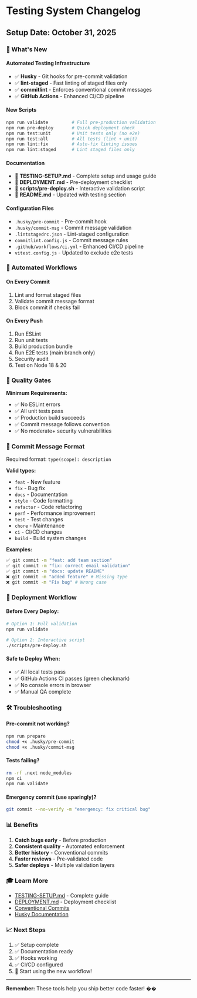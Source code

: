 # Testing System Changelog

## Setup Date: October 31, 2025

### 🎉 What's New

#### Automated Testing Infrastructure

- ✅ **Husky** - Git hooks for pre-commit validation
- ✅ **lint-staged** - Fast linting of staged files only
- ✅ **commitlint** - Enforces conventional commit messages
- ✅ **GitHub Actions** - Enhanced CI/CD pipeline

#### New Scripts

```bash
npm run validate         # Full pre-production validation
npm run pre-deploy       # Quick deployment check
npm run test:unit        # Unit tests only (no e2e)
npm run test:all         # All tests (lint + unit)
npm run lint:fix         # Auto-fix linting issues
npm run lint:staged      # Lint staged files only
```

#### Documentation

- 📄 **TESTING-SETUP.md** - Complete setup and usage guide
- 📄 **DEPLOYMENT.md** - Pre-deployment checklist
- 📄 **scripts/pre-deploy.sh** - Interactive validation script
- 📄 **README.md** - Updated with testing section

#### Configuration Files

- `.husky/pre-commit` - Pre-commit hook
- `.husky/commit-msg` - Commit message validation
- `.lintstagedrc.json` - Lint-staged configuration
- `commitlint.config.js` - Commit message rules
- `.github/workflows/ci.yml` - Enhanced CI/CD pipeline
- `vitest.config.js` - Updated to exclude e2e tests

### 🔄 Automated Workflows

#### On Every Commit

1. Lint and format staged files
2. Validate commit message format
3. Block commit if checks fail

#### On Every Push

1. Run ESLint
2. Run unit tests
3. Build production bundle
4. Run E2E tests (main branch only)
5. Security audit
6. Test on Node 18 & 20

### 🎯 Quality Gates

**Minimum Requirements:**

- ✅ No ESLint errors
- ✅ All unit tests pass
- ✅ Production build succeeds
- ✅ Commit message follows convention
- ✅ No moderate+ security vulnerabilities

### 📝 Commit Message Format

Required format: `type(scope): description`

**Valid types:**

- `feat` - New feature
- `fix` - Bug fix
- `docs` - Documentation
- `style` - Code formatting
- `refactor` - Code refactoring
- `perf` - Performance improvement
- `test` - Test changes
- `chore` - Maintenance
- `ci` - CI/CD changes
- `build` - Build system changes

**Examples:**

```bash
✅ git commit -m "feat: add team section"
✅ git commit -m "fix: correct email validation"
✅ git commit -m "docs: update README"
❌ git commit -m "added feature" # Missing type
❌ git commit -m "Fix bug" # Wrong case
```

### 🚀 Deployment Workflow

#### Before Every Deploy:

```bash
# Option 1: Full validation
npm run validate

# Option 2: Interactive script
./scripts/pre-deploy.sh
```

#### Safe to Deploy When:

- ✅ All local tests pass
- ✅ GitHub Actions CI passes (green checkmark)
- ✅ No console errors in browser
- ✅ Manual QA complete

### 🛠️ Troubleshooting

#### Pre-commit not working?

```bash
npm run prepare
chmod +x .husky/pre-commit
chmod +x .husky/commit-msg
```

#### Tests failing?

```bash
rm -rf .next node_modules
npm ci
npm run validate
```

#### Emergency commit (use sparingly)?

```bash
git commit --no-verify -m "emergency: fix critical bug"
```

### 📊 Benefits

1. **Catch bugs early** - Before production
2. **Consistent quality** - Automated enforcement
3. **Better history** - Conventional commits
4. **Faster reviews** - Pre-validated code
5. **Safer deploys** - Multiple validation layers

### 🎓 Learn More

- [TESTING-SETUP.md](./TESTING-SETUP.md) - Complete guide
- [DEPLOYMENT.md](./DEPLOYMENT.md) - Deployment checklist
- [Conventional Commits](https://www.conventionalcommits.org/)
- [Husky Documentation](https://typicode.github.io/husky/)

### 📈 Next Steps

1. ✅ Setup complete
2. ✅ Documentation ready
3. ✅ Hooks working
4. ✅ CI/CD configured
5. 🎯 Start using the new workflow!

---

**Remember:** These tools help you ship better code faster! ��
